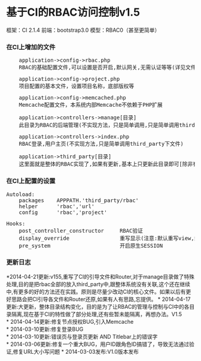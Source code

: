 基于CI的RBAC访问控制v1.5
=======

框架：CI 2.1.4
前端：bootstrap3.0
模型：RBAC0（甚至更简单）

<h3>在CI上增加的文件</h3>
<pre>
    application->config->rbac.php
    RBAC的基础配置文件,可以设置是否开启,默认网关,无需认证等等(详见文件中备注)
</pre>
<pre>
    application->config->project.php
    项目配置的基本文件，设置项目名称，底部版权等
</pre>
<pre>
    application->config->memcached.php
    Memcache配置文件，本系统内部Memcache不依赖于PHP扩展
</pre>
<pre>
    application->controllers->manage[目录]
    此目录为RBAC的后端管理(不实现方法，只是简单调用,只是简单调用third_party下文件)
</pre>
<pre>
    application->controllers->index.php
    RBAC登录,用户主页(不实现方法,只是简单调用third_party下文件)
</pre>
<pre>
    application->third_party[目录]
    这里面就是整体的RBAC实现了,如果有更新,基本上只更新此目录即可[除非有特殊声明更新其他文件]
</pre>

<h3>在CI上配置的设置</h3>
<pre>
Autoload:
    packages    APPPATH.'third_party/rbac'
    helper      'rbac','url'
    config      'rbac','project'
</pre>   
<pre>
Hooks:
    post_controller_constructor     RBAC验证
    display_override                重写显示(注意:默认重写view,如果不想重写则在方法中调用$this->view_override = FALSE;)
    pre_system                      开启原生SESSION
</pre>

<h3>更新日志</h3>
*2014-04-21更新:v155,重写了CI的引导文件和Router,对于manage目录做了特殊处理,目的是把rbac全部的放入third_party中,跟整体系统没有关联,这个还在继续中,有更多的好的方法还在实践。原则是尽量少改动CI的核心文件。如果以后有更好思路会把CI引导各文件和Router还原,如果有人有思路,忘提供。
* 2014-04-17更新:大更新，整体目录结构变化，目的是为了让RBAC的管理与控制与CI中的各目录隔离,现在基于CI的特性做了部分处理,还有些暂未能隔离，再想办法。V1.5<br/\>
* 2014-04-14更新:修复节点授权BUG,引入Memcache<br/\>
* 2014-03-10更新:修复登录BUG<br/\>
* 2014-03-10更新:错误页与登录页更新 AND Titlebar上的错误字<br/\>
* 2014-03-06更新:修复一个重大BUG，用户ID跟角色ID搞错了，导致无法通过验证,修复URL大小写问题
* 2014-03-03发布:V1.0版本发布